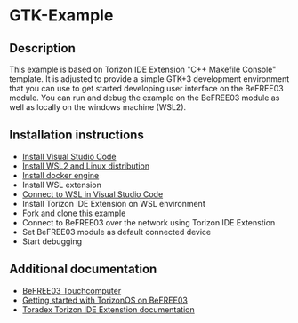 # GTK-Example
## Description
This example is based on Torizon IDE Extension "C++ Makefile Console" template. It is adjusted to provide a simple GTK+3 development environment that you can use to get started developing user interface on the BeFREE03 module. You can run and debug the example on the BeFREE03 module as well as locally on the windows machine (WSL2).
## Installation instructions
* [Install Visual Studio Code](https://code.visualstudio.com/)
* [Install WSL2 and Linux distribution](.doc/Linux_TorizonDevelopment_VSCode_IDE_Extension.pdf)
* [Install docker engine](.doc/Linux_TorizonDevelopment_VSCode_IDE_Extension.pdf)
* Install WSL extension
* [Connect to WSL in Visual Studio Code](.doc/Linux_TorizonDevelopment_VSCode_IDE_Extension.pdf)
* Install Torizon IDE Extension on WSL environment
* [Fork and clone this example](https://github.com/TiproAles/GTK-Example/fork)
* Connect to BeFREE03 over the network using Torizon IDE Extenstion
* Set BeFREE03 module as default connected device
* Start debugging

## Additional documentation

* [BeFREE03 Touchcomputer](https://www.tipro.net/voice-communication-devices/befree-03/)
* [Getting started with TorizonOS on BeFREE03](.doc/BF03_Getting_Started_with_TorizonOS.pdf)
* [Toradex Torizon IDE Extenstion documentation](https://developer.toradex.com/torizon/application-development/ide-extension/)